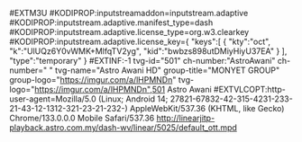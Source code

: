 #EXTM3U
#KODIPROP:inputstreamaddon=inputstream.adaptive
#KODIPROP:inputstream.adaptive.manifest_type=dash
#KODIPROP:inputstream.adaptive.license_type=org.w3.clearkey
#KODIPROP:inputstream.adaptive.license_key={ "keys":[ { "kty":"oct", "k":"UlUQz6Y0vWMK+MlfqTV2yg", "kid":"bwbzs898utDMiyHiyU37EA" } ], "type":"temporary" }
#EXTINF:-1 tvg-id="501" ch-number:"AstroAwani" ch-number=" " tvg-name="Astro Awani HD" group-title="MONYET GROUP" group-logo="https://imgur.com/a/lHPMNDn" tvg-logo="https://imgur.com/a/lHPMNDn",501 Astro Awani 
#EXTVLCOPT:http-user-agent=Mozilla/5.0 (Linux; Android 14; 27821-67832-42-315-4231-233-21-43-12-1312-321-23-21-232-) AppleWebKit/537.36 (KHTML, like Gecko) Chrome/133.0.0.0 Mobile Safari/537.36
http://linearjitp-playback.astro.com.my/dash-wv/linear/5025/default_ott.mpd
